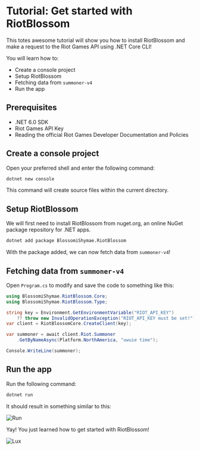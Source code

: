 # Tutorial: Get started with RiotBlossom

This totes awesome tutorial will show you how to install RiotBlossom and make 
a request to the Riot Games API using .NET Core CLI!

You will learn how to:
- Create a console project
- Setup RiotBlossom
- Fetching data from `summoner-v4`
- Run the app

## Prerequisites

- .NET 6.0 SDK
- Riot Games API Key
- Reading the official Riot Games Developer Documentation and Policies

## Create a console project

Open your preferred shell and enter the following command:

```bash
dotnet new console
```

This command will create source files within the current directory.

## Setup RiotBlossom

We will first need to install RiotBlossom from nuget.org, an online NuGet package 
repository for .NET apps.

```bash
dotnet add package BlossomiShymae.RiotBlossom
```

With the package added, we can now fetch data from `summoner-v4`!

## Fetching data from `summoner-v4`

Open `Program.cs` to modify and save the code to something like this:

```csharp
using BlossomiShymae.RiotBlossom.Core;
using BlossomiShymae.RiotBlossom.Type;

string key = Environment.GetEnvironmentVariable("RIOT_API_KEY")
    ?? throw new InvalidOperationException("RIOT_API_KEY must be set!");
var client = RiotBlossomCore.CreateClient(key);

var summoner = await client.Riot.Summoner
    .GetByNameAsync(Platform.NorthAmerica, "uwuie time");

Console.WriteLine(summoner);
```

## Run the app

Run the following command:

```bash
dotnet run
```

It should result in something similar to this:

![Run](/img/get-started-run.png)

Yay! You just learned how to get started with RiotBlossom!

![Lux](/img/get-started-lux.png)